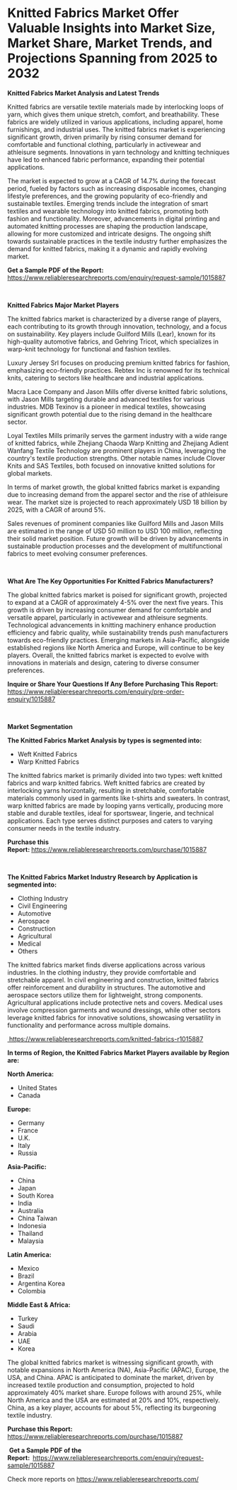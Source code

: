 <p><h1>Knitted Fabrics Market Offer Valuable Insights into Market Size, Market Share, Market Trends, and Projections Spanning from 2025 to 2032</h1></p><p><strong>Knitted Fabrics Market Analysis and Latest Trends</strong></p>
<p><p>Knitted fabrics are versatile textile materials made by interlocking loops of yarn, which gives them unique stretch, comfort, and breathability. These fabrics are widely utilized in various applications, including apparel, home furnishings, and industrial uses. The knitted fabrics market is experiencing significant growth, driven primarily by rising consumer demand for comfortable and functional clothing, particularly in activewear and athleisure segments. Innovations in yarn technology and knitting techniques have led to enhanced fabric performance, expanding their potential applications.</p><p>The market is expected to grow at a CAGR of 14.7% during the forecast period, fueled by factors such as increasing disposable incomes, changing lifestyle preferences, and the growing popularity of eco-friendly and sustainable textiles. Emerging trends include the integration of smart textiles and wearable technology into knitted fabrics, promoting both fashion and functionality. Moreover, advancements in digital printing and automated knitting processes are shaping the production landscape, allowing for more customized and intricate designs. The ongoing shift towards sustainable practices in the textile industry further emphasizes the demand for knitted fabrics, making it a dynamic and rapidly evolving market.</p></p>
<p><strong>Get a Sample PDF of the Report:&nbsp;</strong> <a href="https://www.reliableresearchreports.com/enquiry/request-sample/1015887?utm_campaign=2216&utm_medium=2&utm_source=Github&utm_content=ia&utm_term=31032025&utm_id=knitted-fabrics">https://www.reliableresearchreports.com/enquiry/request-sample/1015887</a></p>
<p>&nbsp;</p>
<p><strong>Knitted Fabrics Major Market Players</strong></p>
<p><p>The knitted fabrics market is characterized by a diverse range of players, each contributing to its growth through innovation, technology, and a focus on sustainability. Key players include Guilford Mills (Lear), known for its high-quality automotive fabrics, and Gehring Tricot, which specializes in warp-knit technology for functional and fashion textiles. </p><p>Luxury Jersey Srl focuses on producing premium knitted fabrics for fashion, emphasizing eco-friendly practices. Rebtex Inc is renowned for its technical knits, catering to sectors like healthcare and industrial applications. </p><p>Macra Lace Company and Jason Mills offer diverse knitted fabric solutions, with Jason Mills targeting durable and advanced textiles for various industries. MDB Texinov is a pioneer in medical textiles, showcasing significant growth potential due to the rising demand in the healthcare sector.</p><p>Loyal Textiles Mills primarily serves the garment industry with a wide range of knitted fabrics, while Zhejiang Chaoda Warp Knitting and Zhejiang Adient Wanfang Textile Technology are prominent players in China, leveraging the country's textile production strengths. Other notable names include Clover Knits and SAS Textiles, both focused on innovative knitted solutions for global markets.</p><p>In terms of market growth, the global knitted fabrics market is expanding due to increasing demand from the apparel sector and the rise of athleisure wear. The market size is projected to reach approximately USD 18 billion by 2025, with a CAGR of around 5%. </p><p>Sales revenues of prominent companies like Guilford Mills and Jason Mills are estimated in the range of USD 50 million to USD 100 million, reflecting their solid market position. Future growth will be driven by advancements in sustainable production processes and the development of multifunctional fabrics to meet evolving consumer preferences.</p></p>
<p>&nbsp;</p>
<p><strong>What Are The Key Opportunities For Knitted Fabrics Manufacturers?</strong></p>
<p><p>The global knitted fabrics market is poised for significant growth, projected to expand at a CAGR of approximately 4-5% over the next five years. This growth is driven by increasing consumer demand for comfortable and versatile apparel, particularly in activewear and athleisure segments. Technological advancements in knitting machinery enhance production efficiency and fabric quality, while sustainability trends push manufacturers towards eco-friendly practices. Emerging markets in Asia-Pacific, alongside established regions like North America and Europe, will continue to be key players. Overall, the knitted fabrics market is expected to evolve with innovations in materials and design, catering to diverse consumer preferences.</p></p>
<p><strong>Inquire or Share Your Questions If Any Before Purchasing This Report:</strong> <a href="https://www.reliableresearchreports.com/enquiry/pre-order-enquiry/1015887?utm_campaign=2216&utm_medium=2&utm_source=Github&utm_content=ia&utm_term=31032025&utm_id=knitted-fabrics">https://www.reliableresearchreports.com/enquiry/pre-order-enquiry/1015887</a></p>
<p>&nbsp;</p>
<p><strong>Market Segmentation</strong></p>
<p><strong>The Knitted Fabrics Market Analysis by types is segmented into:</strong></p>
<p><ul><li>Weft Knitted Fabrics</li><li>Warp Knitted Fabrics</li></ul></p>
<p><p>The knitted fabrics market is primarily divided into two types: weft knitted fabrics and warp knitted fabrics. Weft knitted fabrics are created by interlocking yarns horizontally, resulting in stretchable, comfortable materials commonly used in garments like t-shirts and sweaters. In contrast, warp knitted fabrics are made by looping yarns vertically, producing more stable and durable textiles, ideal for sportswear, lingerie, and technical applications. Each type serves distinct purposes and caters to varying consumer needs in the textile industry.</p></p>
<p><strong>Purchase this Report:&nbsp;</strong><a href="https://www.reliableresearchreports.com/purchase/1015887?utm_campaign=2216&utm_medium=2&utm_source=Github&utm_content=ia&utm_term=31032025&utm_id=knitted-fabrics">https://www.reliableresearchreports.com/purchase/1015887</a></p>
<p>&nbsp;</p>
<p><strong>The Knitted Fabrics Market Industry Research by Application is segmented into:</strong></p>
<p><ul><li>Clothing Industry</li><li>Civil Engineering</li><li>Automotive</li><li>Aerospace</li><li>Construction</li><li>Agricultural</li><li>Medical</li><li>Others</li></ul></p>
<p><p>The knitted fabrics market finds diverse applications across various industries. In the clothing industry, they provide comfortable and stretchable apparel. In civil engineering and construction, knitted fabrics offer reinforcement and durability in structures. The automotive and aerospace sectors utilize them for lightweight, strong components. Agricultural applications include protective nets and covers. Medical uses involve compression garments and wound dressings, while other sectors leverage knitted fabrics for innovative solutions, showcasing versatility in functionality and performance across multiple domains.</p></p>
<p><a href="https://www.reliableresearchreports.com/knitted-fabrics-r1015887?utm_campaign=2216&utm_medium=2&utm_source=Github&utm_content=ia&utm_term=31032025&utm_id=knitted-fabrics">&nbsp;https://www.reliableresearchreports.com/knitted-fabrics-r1015887</a></p>
<p><strong>In terms of Region, the Knitted Fabrics Market Players available by Region are:</strong></p>
<p>
    <p> <strong> North America: </strong>
        <ul>
            <li>United States</li>
            <li>Canada</li>
        </ul>
        </p> 
    <p> <strong> Europe: </strong>
        <ul>
            <li>Germany</li>
            <li>France</li>
            <li>U.K.</li>
            <li>Italy</li>
            <li>Russia</li>
        </ul>
        </p> 
    <p> <strong> Asia-Pacific: </strong>
        <ul>
            <li>China</li>
            <li>Japan</li>
            <li>South Korea</li>
            <li>India</li>
            <li>Australia</li>
            <li>China Taiwan</li>
            <li>Indonesia</li>
            <li>Thailand</li>
            <li>Malaysia</li>
        </ul>
        </p> 
    <p> <strong> Latin America: </strong>
        <ul>
            <li>Mexico</li>
            <li>Brazil</li>
            <li>Argentina Korea</li>
            <li>Colombia</li>
        </ul>
        </p> 
    <p> <strong> Middle East & Africa: </strong>
        <ul>
            <li>Turkey</li>
            <li>Saudi</li>
            <li>Arabia</li>
            <li>UAE</li>
            <li>Korea</li>
        </ul>
    </p>
    </p>
<p><p>The global knitted fabrics market is witnessing significant growth, with notable expansions in North America (NA), Asia-Pacific (APAC), Europe, the USA, and China. APAC is anticipated to dominate the market, driven by increased textile production and consumption, projected to hold approximately 40% market share. Europe follows with around 25%, while North America and the USA are estimated at 20% and 10%, respectively. China, as a key player, accounts for about 5%, reflecting its burgeoning textile industry.</p></p>
<p><strong>Purchase this Report: </strong><a href="https://www.reliableresearchreports.com/purchase/1015887?utm_campaign=2216&utm_medium=2&utm_source=Github&utm_content=ia&utm_term=31032025&utm_id=knitted-fabrics">https://www.reliableresearchreports.com/purchase/1015887</a></p>
<p>&nbsp;<strong>Get a Sample PDF of the Report:&nbsp;&nbsp;</strong><a href="https://www.reliableresearchreports.com/enquiry/request-sample/1015887?utm_campaign=2216&utm_medium=2&utm_source=Github&utm_content=ia&utm_term=31032025&utm_id=knitted-fabrics">https://www.reliableresearchreports.com/enquiry/request-sample/1015887</a></p>
<p><strong></strong></p>
<p>Check more reports on <a href="https://www.reliableresearchreports.com/?utm_campaign=2216&utm_medium=2&utm_source=Github&utm_content=ia&utm_term=31032025&utm_id=knitted-fabrics">https://www.reliableresearchreports.com/</a></p>